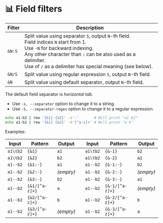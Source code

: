 # 📊 Field filters

| Filter  | Description                                                     |
| ------- | --------------------------------------------------------------- |
| `&N:S`  | Split value using separator `S`, output `N`-th field.<br>Field indices `N` start from 1.<br>Use `-N` for backward indexing.<br>Any other character than `:` can be also used as a delimiter.<br>Use of `/` as a delimiter has special meaning (see below). |
| `&N/S`  | Split value using regular expression `S`, output `N`-th field. |
| `&N`    | Split value using default separator, output `N`-th field.       |

The default field separator is *horizontal tab*.

- Use `-s, --separator` option to change it to a string.
- Use `-S, --separator-regex` option to change it to a regular expression.

```bash
echo a1-b2 | rew '{&1} {&2}' -s'-'       # Will print "a1 b2"
echo a1-b2 | rew '{&1} {&2}' -S'[^a-z]+' # Will print "a b"
```

Examples:

| Input    | Pattern        | Output    | | Input    | Pattern         | Output    |
| -------- | -------------- | --------- |-| -------- | --------------- | --------- |
| `a1\tb2` | `{&1}`         | `a1`      | | `a1\tb2` | `{&-1}`         | `b2`      |
| `a1\tb2` | `{&2}`         | `b2`      | | `a1\tb2` | `{&-2}`         | `a1`      |
| `a1--b2` | `{&1:-}`       | `a1`      | | `a1--b2` | `{&-1:-}`       | `b2`      |
| `a1--b2` | `{&2:-}`       | *(empty)* | | `a1--b2` | `{&-2:-}`       | *(empty)* |
| `a1--b2` | `{&3:-}`       | `b2`      | | `a1--b2` | `{&-3:-}`       | `a1`      |
| `a1--b2` | `{&1/[^a-z]+}` | `a`       | | `a1--b2` | `{&-1/[^a-z]+}` | *(empty)* |
| `a1--b2` | `{&2/[^a-z]+}` | `b`       | | `a1--b2` | `{&-2/[^a-z]+}` | `b`       |
| `a1--b2` | `{&3/[^a-z]+}` | *(empty)* | | `a1--b2` | `{&-3/[^a-z]+}` | `a`       |
